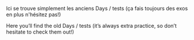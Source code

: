 Ici se trouve simplement les anciens Days / tests (ça fais toujours des exos en plus n'hésitez pas!)

Here you’ll find the old Days / tests (it’s always extra practice, so don’t hesitate to check them out!)